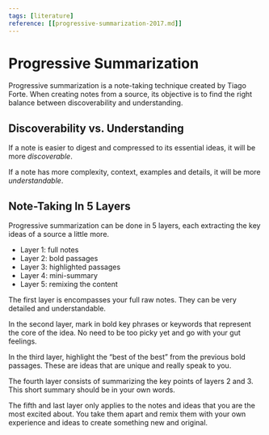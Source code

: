 ```yaml
---
tags: [literature]
reference: [[progressive-summarization-2017.md]]
---
```


# Progressive Summarization

Progressive summarization is a note-taking technique created by Tiago Forte. When creating notes from a source, its objective is to find the right balance between discoverability and understanding.

## Discoverability vs. Understanding

If a note is easier to digest and compressed to its essential ideas, it will be more *discoverable*.

If a note has more complexity, context, examples and details, it will be more *understandable*.

## Note-Taking In 5 Layers

Progressive summarization can be done in 5 layers, each extracting the key ideas of a source a little more.
- Layer 1: full notes
- Layer 2: bold passages
- Layer 3: highlighted passages
- Layer 4: mini-summary
- Layer 5: remixing the content

The first layer is encompasses your full raw notes. They can be very detailed and understandable.

In the second layer, mark in bold key phrases or keywords that represent the core of the idea. No need to be too picky yet and go with your gut feelings.

In the third layer, highlight the “best of the best” from the previous bold passages. These are ideas that are unique and really speak to you.

The fourth layer consists of summarizing the key points of layers 2 and 3. This short summary should be in your own words.

The fifth and last layer only applies to the notes and ideas that you are the most excited about. You take them apart and remix them with your own experience and ideas to create something new and original.
